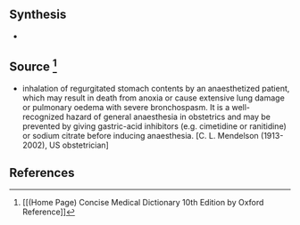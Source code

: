 ## Synthesis
- 
## Source [^1]
- inhalation of regurgitated stomach contents by an anaesthetized patient, which may result in death from anoxia or cause extensive lung damage or pulmonary oedema with severe bronchospasm. It is a well-recognized hazard of general anaesthesia in obstetrics and may be prevented by giving gastric-acid inhibitors (e.g. cimetidine or ranitidine) or sodium citrate before inducing anaesthesia. \[C. L. Mendelson (1913-2002), US obstetrician]
## References

[^1]: [[(Home Page) Concise Medical Dictionary 10th Edition by Oxford Reference]]